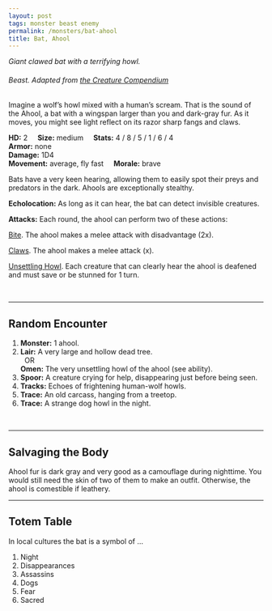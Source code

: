 ```yaml
---
layout: post
tags: monster beast enemy
permalink: /monsters/bat-ahool
title: Bat, Ahool
---
```


*Giant clawed bat with a terrifying howl.*

###### Beast. Adapted from [the Creature Compendium](https://www.drivethrurpg.com/product/147588/CC1-Creature-Compendium)

Imagine a wolf’s howl mixed with a human’s scream. That is the sound of the Ahool, a bat with a wingspan larger than you and dark-gray fur. As it moves, you might see light reflect on its razor sharp fangs and claws.

**HD:** 2  &nbsp; &nbsp;  **Size:** medium &nbsp; &nbsp; **Stats:** 4 / 8 / 5 / 1 / 6 / 4 <br>
**Armor:** none <br>
**Damage:** 1D4 <br>
**Movement:** average, fly fast &nbsp; &nbsp; **Morale:** brave <br>

Bats have a very keen hearing, allowing them to easily spot their preys and predators in the dark. Ahools are exceptionally stealthy.

**Echolocation:** As long as it can hear, the bat can detect invisible creatures.

**Attacks:** Each round, the ahool can perform two of these actions:

<ins>Bite</ins>. The ahool makes a melee attack with disadvantage (2x). 

<ins>Claws</ins>. The ahool makes a melee attack (x). 

<ins>Unsettling Howl</ins>. Each creature that can clearly hear the ahool is deafened and must save or be stunned for 1 turn.

<br>

---

## Random Encounter

1. **Monster:** 1 ahool.
1. **Lair:** A very large and hollow dead tree. <br>	&nbsp; OR <br>	**Omen:** The very unsettling howl of the ahool (see ability).
1. **Spoor:** A creature crying for help, disappearing just before being seen.
1. **Tracks:** Echoes of frightening human-wolf howls.
1. **Trace:** An old carcass, hanging from a treetop. 
1. **Trace:** A strange dog howl in the night.

<br>

---

## Salvaging the Body

Ahool fur is dark gray and very good as a camouflage during nighttime. You would still need the skin of two of them to make an outfit. Otherwise, the ahool is comestible if leathery.

---

## Totem Table

In local cultures the bat is a symbol of ...

1. Night
1. Disappearances
1. Assassins
1. Dogs
1. Fear
1. Sacred 

